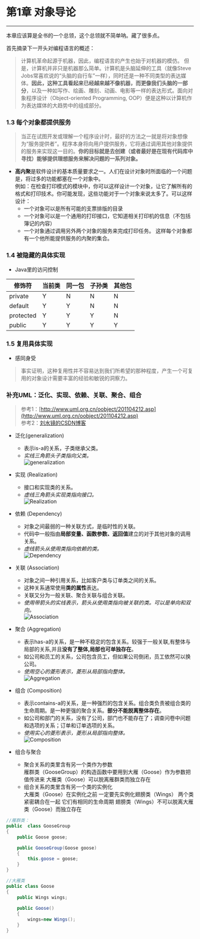 # 第1章  对象导论

---
本章应该算是全书的一个总领，这个总领就不简单呐。藏了很多点。  

首先摘录下一开头对编程语言的概述：
> 计算机革命起源于机器，因此，编程语言的产生也始于对机器的模仿。
> 但是，计算机并非只是机器那么简单。计算机是头脑延伸的工具（就像Steve Jobs常喜欢说的“头脑的自行车”一样），同时还是一种不同类型的表达媒体。**因此，这种工具看起来已经越来越不像机器，而更像我们头脑的一部分**，以及一种如写作、绘画、雕刻、动画、电影等一样的表达形式。面向对象程序设计（Object-oriented Programming, OOP）便是这种以计算机作为表达媒体的大趋势中的组成部分。


### 1.3 每个对象都提供服务
>当正在试图开发或理解一个程序设计时，最好的方法之一就是将对象想像为“服务提供者”。程序本身将向用户提供服务，它将通过调用其他对象提供的服务来实现这一目的。**你的目标就是去创建（或者最好是在现有代码库中寻找）能够提供理想服务来解决问题的一系列对象。**

- **高内聚**是软件设计的基本质量要求之一。人们在设计对象时所面临的一个问题是，将过多的功能都塞在一个对象中。  
例如：在检查打印模式的模块中，你可以这样设计一个对象，让它了解所有的格式和打印技术。你可能发现，这些功能对于一个对象来说太多了。可以这样设计：
	- 一个对象可以是所有可能的支票排版的目录
	- 一个对象可以是一个通用的打印接口，它知道相关打印机的信息（不包括簿记的内容）
	- 一个对象通过调用另外两个对象的服务来完成打印任务。
这样每个对象都有一个他所能提供服务的内聚的集合。

### 1.4 被隐藏的具体实现

- Java里的访问控制

|  修饰符   | 当前类 | 同一包 | 子孙类 | 其他包 |
|-----------|--------|--------|--------|--------|
| private   | Y      | N      | N      | N      |
| default   | Y      | Y      | N      | N      |
| protected | Y      | Y      | Y      | N      |
| public    | Y      | Y      | Y      | Y      |

### 1.5 复用具体实现

- 感同身受
> 事实证明，这种复用性并不容易达到我们所希望的那种程度，产生一个可复用的对象设计需要丰富的经验和敏锐的洞察力。

### 补充UML：泛化、实现、依赖、关联、聚合、组合
> 参考1：[http://www.uml.org.cn/oobject/201104212.asp](http://www.uml.org.cn/oobject/201104212.asp)  
> 参考2：[刘水镜的CSDN博客](http://blog.csdn.net/liushuijinger/article/details/6994265)

- 泛化(generalization)
	- 表示is-a的关系，子类继承父类。
	- *实线三角箭头子类指向父类。*  
![generalization](http://7xkzms.com1.z0.glb.clouddn.com/Generalization.jpg)

- 实现 (Realization)
	- 接口和实现类的关系。
	- *虚线三角箭头实现类指向接口。*  
![Realization](http://7xkzms.com1.z0.glb.clouddn.com/Realization.jpg)

- 依赖 (Dependency)
	- 对象之间最弱的一种关联方式，是临时性的关联。
	- 代码中一般指由**局部变量、函数参数、返回值**建立的对于其他对象的调用关系。
	- *虚线箭头从使用类指向依赖的类。*  
![Dependency](http://7xkzms.com1.z0.glb.clouddn.com/Dependence.jpg)

- 关联 (Association)
	- 对象之间一种引用关系，比如客户类与订单类之间的关系。
	- 这种关系通常使用**类的属性**表达。
	- 关联又分为一般关联、聚合关联与组合关联。  
	- *使用带箭头的实线表示，箭头从使用类指向被关联的类。可以是单向和双向。*  
![Association](http://7xkzms.com1.z0.glb.clouddn.com/Association.jpg)


- 聚合 (Aggregation)  
	- 表示has-a的关系，是一种不稳定的包含关系。较强于一般关联,有整体与局部的关系,并且**没有了整体,局部也可单独存在**。
	- 如公司和员工的关系，公司包含员工，但如果公司倒闭，员工依然可以换公司。  
	- *使用空心的菱形表示，菱形从局部指向整体。*  
![Aggregation](http://7xkzms.com1.z0.glb.clouddn.com/Aggregation.gif)


- 组合 (Composition)  
	- 表示contains-a的关系，是一种强烈的包含关系。组合类负责被组合类的生命周期。是一种更强的聚合关系。**部分不能脱离整体存在**。
	- 如公司和部门的关系，没有了公司，部门也不能存在了；调查问卷中问题和选项的关系；订单和订单选项的关系。  
	- *使用实心的菱形表示，菱形从局部指向整体。*  
![Composition](http://7xkzms.com1.z0.glb.clouddn.com/Composition.gif)

- 组合与聚合
	+ 聚合关系的类里含有另一个类作为参数  
		雁群类（GooseGroup）的构造函数中要用到大雁（Goose）作为参数把值传进来 大雁类（Goose）可以脱离雁群类而独立存在 
	+ 组合关系的类里含有另一个类的实例化  
		大雁类（Goose）在实例化之前 一定要先实例化翅膀类（Wings） 两个类紧密耦合在一起 它们有相同的生命周期 翅膀类（Wings）不可以脱离大雁类（Goose）而独立存在

``` java
//雁群类：
public  class GooseGroup  
{  
    public Goose goose;  

    public GooseGroup(Goose goose)  
    {  
        this.goose = goose;  
    }  
}  
```
		
```java
//大雁类
public class Goose  
{  
    public Wings wings;  
  
    public Goose()  
    {  
        wings=new Wings();  
    }  
}  
```

